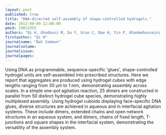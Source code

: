 ```yaml
---
layout: post
published: true
title: "DNA-directed self-assembly of shape-controlled hydrogels."
date: 2013-09-09 12:00:00
pmid: 24013352
authors: "Qi H, Ghodousi M, Du Y, Grun C, Bae H, Yin P, Khademhosseini A"
firstauthor: "Qi H"
journalname: "Nat Commun"
journalvolume: 
journalissue: 
journalpages: 
---
```


Using DNA as programmable, sequence-specific 'glues', shape-controlled hydrogel units are self-assembled into prescribed structures. Here we report that aggregates are produced using hydrogel cubes with edge lengths ranging from 30 μm to 1 mm, demonstrating assembly across scales. In a simple one-pot agitation reaction, 25 dimers are constructed in parallel from 50 distinct hydrogel cube species, demonstrating highly multiplexed assembly. Using hydrogel cuboids displaying face-specific DNA glues, diverse structures are achieved in aqueous and in interfacial agitation systems. These include dimers, extended chains and open network structures in an aqueous system, and dimers, chains of fixed length, T-junctions and square shapes in the interfacial system, demonstrating the versatility of the assembly system.

